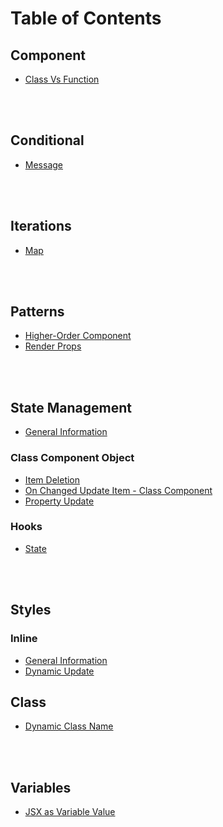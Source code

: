 # Table of Contents

## Component

- [Class Vs Function](component__class-vs-function.md)

<br><br>

## Conditional

- [Message](conditional__message.md)

<br><br>

## Iterations

- [Map](iteration__map.md)

<br><br>

## Patterns

- [Higher-Order Component](pattern__higher-order-component.md)
- [Render Props](pattern__render-prop.md)

<br><br>

## State Management

- [General Information](state__general.md)

### Class Component Object

- [Item Deletion](state__delete.md)
- [On Changed Update Item - Class Component](state__on-changed-update-item-on-class-component-object.md)
- [Property Update](state__update-property.md)

### Hooks

- [State](State__react-hook.md)

<br><br>

## Styles

### Inline

- [General Information](style__inline.md)
- [Dynamic Update](style__inline-dynamic.md)

## Class

- [Dynamic Class Name](sytle__class-dynamic.md)

<br><br>

## Variables

- [JSX as Variable Value](variable__jsx.md)
